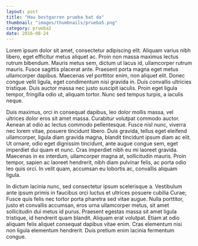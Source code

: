 ```yaml
---
layout: post
title: "Hau bostgarren prueba bat da"
thumbnail: "images/thumbnails/prueba5.png"
category: prueba2
date: 2016-08-24
---
```

Lorem ipsum dolor sit amet, consectetur adipiscing elit. Aliquam varius nibh libero, eget efficitur metus aliquet ac. Proin non massa maximus lectus rutrum bibendum. Mauris metus sem, dictum ut lacus id, ullamcorper rutrum mauris. Fusce sagittis placerat ante. Praesent porta magna eget metus ullamcorper dapibus. Maecenas vel porttitor enim, non aliquet elit. Donec congue velit ligula, eget condimentum nisi gravida in. Duis convallis ultricies tristique. Duis auctor massa nec justo suscipit iaculis. Proin eget ligula tempor, fringilla odio ut, aliquam tortor. Nunc sed tempus turpis, a iaculis neque.

Duis maximus, orci in consequat dapibus, leo dolor mollis massa, vel ultrices dolor eros sit amet massa. Curabitur volutpat commodo auctor. Aenean at odio ac lectus commodo pellentesque. Fusce nisl nunc, viverra nec lorem vitae, posuere tincidunt libero. Duis gravida, tellus eget eleifend ullamcorper, ligula diam gravida magna, blandit tincidunt ipsum diam ac elit. Ut ornare, odio eget dignissim tincidunt, ante augue congue sem, eget imperdiet dui quam et nunc. Cras imperdiet nibh eu mi laoreet gravida. Maecenas in ex interdum, ullamcorper magna at, sollicitudin mauris. Proin tempor, sapien ac laoreet hendrerit, nibh diam pulvinar felis, ac porta odio leo quis orci. In velit quam, accumsan eu lobortis ac, convallis aliquam ligula.

In dictum lacinia nunc, sed consectetur ipsum scelerisque a. Vestibulum ante ipsum primis in faucibus orci luctus et ultrices posuere cubilia Curae; Fusce quis felis nec tortor porta pharetra sed vitae augue. Nulla porttitor, justo et convallis accumsan, eros urna ullamcorper metus, sit amet sollicitudin dui metus id purus. Praesent egestas massa sit amet ligula tristique, id hendrerit quam blandit. Aliquam erat volutpat. Etiam at odio aliquam felis aliquet consequat dapibus vitae enim. Cras elementum nisi non ligula elementum hendrerit. Duis pretium enim lacinia fermentum congue.
